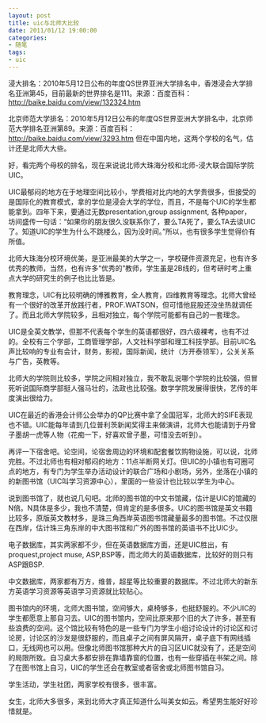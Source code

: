 ```yaml
---
layout: post
title: uic与北师大比较
date: 2011/01/12 19:00:00
categories: 
- 随笔
tags: 
- uic
---
```


浸大排名：2010年5月12日公布的年度QS世界亚洲大学排名中，香港浸会大学排名亚洲第45，目前最新的世界排名是111。来源：百度百科：<http://baike.baidu.com/view/132324.htm>

北京师范大学排名：2010年5月12日公布的年度QS世界亚洲大学排名中，北京师范大学排名亚洲第89。来源：百度百科：<http://baike.baidu.com/view/3293.htm> 但在中国内地，这两个学校的名气，估计还是北师大大些。

好，看完两个母校的排名，现在来说说北师大珠海分校和北师-浸大联合国际学院UIC。

UIC最郁闷的地方在于地理空间比较小，学费相对比内地的大学贵很多，但接受的是国际化的教育模式，拿的学位是浸会大学的学位，而且，不是每个UIC的学生都能拿到。四年下来，要通过无数presentation,group assignment, 各种paper，坊间盛传一句话：“如果你的朋友很久没联系你了，要么TA死了，要么TA去读UIC了。知道UIC的学生为什么不跳楼么，因为没时间。”所以，也有很多学生觉得价有所值。

北师大珠海分校环境优美，是亚洲最美的大学之一，学校硬件资源充足，也有许多优秀的教师，当然，也有许多“优秀的”教师，学生虽是2B线的，但考研时考上重点大学的研究生的例子也比比皆是。

教育理念，UIC有比较明确的博雅教育，全人教育，四维教育等理念。北师大曾经有一个很好的改革开放践行者，PROF.WATSON，但可惜他屁股还没坐热就调任了。而且北师大学院较多，且相对独立，每个学院可能都有自己的一套理念。

UIC是全英文教学，但那不代表每个学生的英语都很好，四六级裸考，也有不过的。全校有三个学部，工商管理学部，人文社科学部和理工科技学部。目前UIC名声比较响的专业有会计，财务，影视，国际新闻，统计（方开泰领军），公关关系与广告，英教等。

北师大的学院则比较多，学院之间相对独立，我不敢乱说哪个学院的比较强，但冒死听说国际商学部挺人强马壮的，法政也比较强。数学学院发展得很快，艺传的年度演出很给力。

UIC在最近的香港会计师公会举办的QP比赛中拿了全国冠军，北师大的SIFE表现也不错。UIC能每年请到几位普利茨新闻奖得主来做演讲，北师大也能请到于丹曾子墨胡一虎等人物（花痴一下，好喜欢曾子墨，可惜没去听到）。

再评一下宿舍吧。论空间，论宿舍周边的环境和配套餐饮购物设施，可以说，北师完胜。不过北师也有相对郁闷的地方：11点半断网关灯。但UIC的小镇也有可圈可点的地方，有专门为学生举办活动设计的联合广场和小剧场，另外，坐落在小镇的的新图书馆（UIC叫学习资源中心），里面的一些设计也比较以学生为中心。

说到图书馆了，就也说几句吧。北师的图书馆的中文书馆藏，估计是UIC的馆藏的N倍。N具体是多少，我也不清楚，但肯定的是多很多。UIC的图书馆是英文书籍比较多，原版英文教材多，是珠三角西岸英语图书馆藏量最多的图书馆。不过仅限在西岸，估计珠三角东岸的中大图书馆和广外的图书馆的英语书不比UIC少。

电子数据库，其实两家都不少，但在英语数据库方面，还是UIC胜出，有proquest,project muse, ASP,BSP等，而北师大的英语数据库，比较好的则只有ASP跟BSP.

中文数据库，两家都有万方，维普，超星等比较重要的数据库。不过北师大的新东方英语学习资源等英语学习资源就比较贴心。

图书馆内的环境，北师大图书馆，空间够大，桌椅够多，也挺舒服的。不少UIC的学生都愿意上那自习去。UIC的图书馆内，空间比原来那个旧的大了许多，甚至有些浪费的空间。这个馆比较有特色的是一些专门为学生小组讨论设计的讨论区和讨论房，讨论区的沙发是很舒服的，而且桌子之间有屏风隔开，桌子底下有网线插口，无线网也可以用。但像北师图书馆那种大片的自习区UIC就没有了，还是空间的局限所致。自习桌大多都安排在靠墙靠窗的位置，也有一些穿插在书架之间。除了在图书馆上自习，UIC的学生还会在教室或者宿舍或北师图书馆自习。

学生活动，学生社团，两家学校有很多，很丰富。

女生，北师大多很多，来到北师大才真正知道什么叫美女如云。希望男生能好好珍惜就是。
